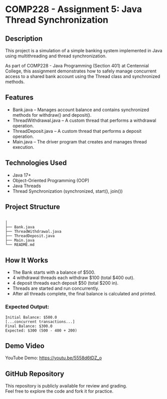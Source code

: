 # COMP228 - Assignment 5: Java Thread Synchronization

## Description

This project is a simulation of a simple banking system implemented in Java using multithreading and thread synchronization.

As part of COMP228 - Java Programming (Section 401) at Centennial College, this assignment demonstrates how to safely manage concurrent access to a shared bank account using the Thread class and synchronized methods.

## Features

- Bank.java – Manages account balance and contains synchronized methods for withdraw() and deposit().
- ThreadWithdrawal.java – A custom thread that performs a withdrawal operation.
- ThreadDeposit.java – A custom thread that performs a deposit operation.
- Main.java – The driver program that creates and manages thread execution.

## Technologies Used

- Java 17+
- Object-Oriented Programming (OOP)
- Java Threads
- Thread Synchronization (synchronized, start(), join())

## Project Structure

```

│
├── Bank.java
├── ThreadWithdrawal.java
├── ThreadDeposit.java
├── Main.java
└── README.md
```

## How It Works

- The Bank starts with a balance of $500.
- 4 withdrawal threads each withdraw $100 (total $400 out).
- 4 deposit threads each deposit $50 (total $200 in).
- Threads are started and run concurrently.
- After all threads complete, the final balance is calculated and printed.

### Expected Output:
```
Initial Balance: $500.0
[...concurrent transactions...]
Final Balance: $300.0
Expected: $300 (500 - 400 + 200)
```

## Demo Video

YouTube Demo: https://youtu.be/5558d6tDZ_o

## GitHub Repository

This repository is publicly available for review and grading.  
Feel free to explore the code and fork it for practice.
